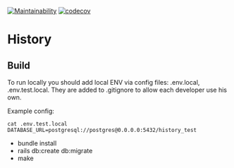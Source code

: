 [![Maintainability](https://api.codeclimate.com/v1/badges/08a1c56c0220109b03d21d0f0ce62db45737be38239f2fd3d955e452312600eb/maintainability)](https://codeclimate.com/github/sergio-fry/history/maintainability)
[![codecov](https://codecov.io/gh/sergio-fry/history/graph/badge.svg?token=T46MLVIHEE)](https://codecov.io/gh/sergio-fry/history)

# History

## Build

To run locally you should add local ENV via config files: .env.local, .env.test.local. They are added to .gitignore to allow each developer use his own. 

Example config:

```
cat .env.test.local
DATABASE_URL=postgresql://postgres@0.0.0.0:5432/history_test
```

* bundle install
* rails db:create db:migrate
* make

